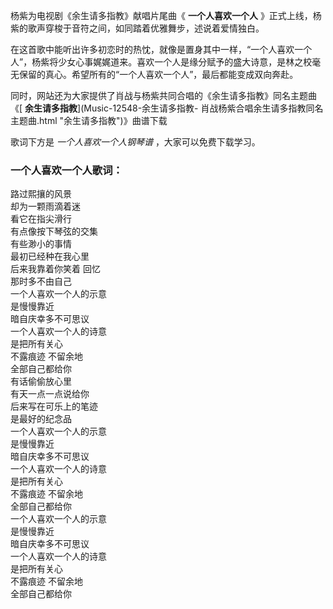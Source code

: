 

杨紫为电视剧《余生请多指教》献唱片尾曲《 **一个人喜欢一个人** 》正式上线，杨紫的歌声穿梭于音符之间，如同踏着优雅舞步，述说着爱情独白。

在这首歌中能听出许多初恋时的热忱，就像是置身其中一样，“一个人喜欢一个人”，杨紫将少女心事娓娓道来。喜欢一个人是缘分赋予的盛大诗意，是林之校毫无保留的真心。希望所有的“一个人喜欢一个人”，最后都能变成双向奔赴。

同时，网站还为大家提供了肖战与杨紫共同合唱的《余生请多指教》同名主题曲《[ **余生请多指教**](Music-12548-余生请多指教-
肖战杨紫合唱余生请多指教同名主题曲.html "余生请多指教")》曲谱下载

歌词下方是 _一个人喜欢一个人钢琴谱_ ，大家可以免费下载学习。

### 一个人喜欢一个人歌词：

路过熙攘的风景  
却为一颗雨滴着迷  
看它在指尖滑行  
有点像按下琴弦的交集  
有些渺小的事情  
最初已经种在我心里  
后来我靠着你笑着 回忆  
那时多不由自己  
一个人喜欢一个人的示意  
是慢慢靠近  
暗自庆幸多不可思议  
一个人喜欢一个人的诗意  
是把所有关心  
不露痕迹 不留余地  
全部自己都给你  
有话偷偷放心里  
有天一点一点说给你  
后来写在可乐上的笔迹  
是最好的纪念品  
一个人喜欢一个人的示意  
是慢慢靠近  
暗自庆幸多不可思议  
一个人喜欢一个人的诗意  
是把所有关心  
不露痕迹 不留余地  
全部自己都给你  
一个人喜欢一个人的示意  
是慢慢靠近  
暗自庆幸多不可思议  
一个人喜欢一个人的诗意  
是把所有关心  
不露痕迹 不留余地  
全部自己都给你

